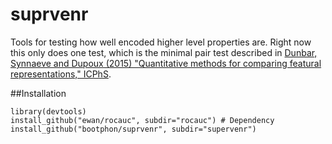 # suprvenr
Tools for testing how well encoded higher level properties are. Right now this only does one test, which is the minimal pair test described in [Dunbar, Synnaeve and Dupoux (2015) "Quantitative methods for comparing featural representations,"
ICPhS](http://ewan.website/ICPhS2015_Feature_Explorations.pdf).

##Installation

    library(devtools)
    install_github("ewan/rocauc", subdir="rocauc") # Dependency
    install_github("bootphon/suprvenr", subdir="supervenr")
